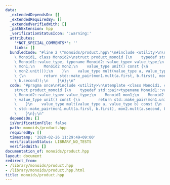 ```yaml
---
data:
  _extendedDependsOn: []
  _extendedRequiredBy: []
  _extendedVerifiedWith: []
  _pathExtension: hpp
  _verificationStatusIcon: ':warning:'
  attributes:
    '*NOT_SPECIAL_COMMENTS*': ''
    links: []
  bundledCode: "#line 2 \"monoids/product.hpp\"\n#include <utility>\n\ntemplate <class\
    \ Monoid1, class Monoid2>\nstruct product_monoid {\n    typedef std::pair<typename\
    \ Monoid1::value_type, typename Monoid2::value_type> value_type;\n    Monoid1\
    \ mon1;\n    Monoid2 mon2;\n    value_type unit() const {\n        return std::make_pair(mon1.unit(),\
    \ mon2.unit());\n    }\n    value_type mult(value_type a, value_type b) const\
    \ {\n        return std::make_pair(mon1.mult(a.first, b.first), mon2.mult(a.second,\
    \ b.second));\n    }\n};\n"
  code: "#pragma once\n#include <utility>\n\ntemplate <class Monoid1, class Monoid2>\n\
    struct product_monoid {\n    typedef std::pair<typename Monoid1::value_type, typename\
    \ Monoid2::value_type> value_type;\n    Monoid1 mon1;\n    Monoid2 mon2;\n   \
    \ value_type unit() const {\n        return std::make_pair(mon1.unit(), mon2.unit());\n\
    \    }\n    value_type mult(value_type a, value_type b) const {\n        return\
    \ std::make_pair(mon1.mult(a.first, b.first), mon2.mult(a.second, b.second));\n\
    \    }\n};\n"
  dependsOn: []
  isVerificationFile: false
  path: monoids/product.hpp
  requiredBy: []
  timestamp: '2020-02-26 11:29:49+09:00'
  verificationStatus: LIBRARY_NO_TESTS
  verifiedWith: []
documentation_of: monoids/product.hpp
layout: document
redirect_from:
- /library/monoids/product.hpp
- /library/monoids/product.hpp.html
title: monoids/product.hpp
---
```

